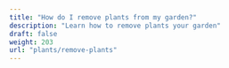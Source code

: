 ```yaml
---
title: "How do I remove plants from my garden?"
description: "Learn how to remove plants your garden"
draft: false
weight: 203
url: "plants/remove-plants"
---
```

